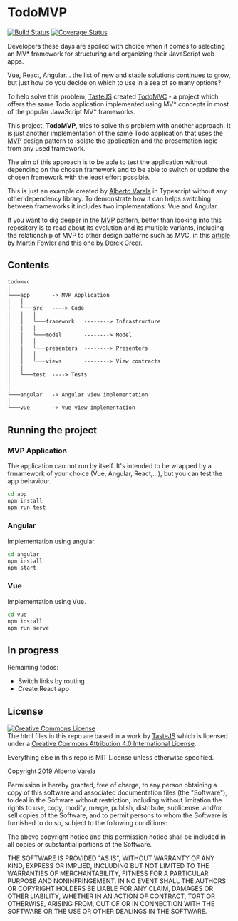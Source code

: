 # TodoMVP

[![Build Status](https://travis-ci.org/artberri/todomvp.svg?branch=master)](https://travis-ci.org/artberri/todomvp)
[![Coverage Status](https://coveralls.io/repos/github/artberri/todomvp/badge.svg)](https://coveralls.io/github/artberri/todomvp)

Developers these days are spoiled with choice when it comes to selecting an MV*
framework for structuring and organizing their JavaScript web apps.

Vue, React, Angular… the list of new and stable solutions continues to grow,
but just how do you decide on which to use in a sea of so many options?

To help solve this problem, [TasteJS](http://tastejs.com/) created
[TodoMVC](http://todomvc.com/) - a project which offers the same Todo application implemented using MV* concepts in most of the popular JavaScript MV* frameworks.

This project, **TodoMVP**, tries to solve this problem with another
approach. It is just another implementation of the same Todo application that
uses the <abbr title="Model View Presenter">MVP</abbr> design pattern to isolate the
application and the presentation logic from any used framework.

The aim of this approach is to be able to test the application without depending
on the chosen framework and to be able to switch or update the chosen framework
with the least effort possible.

This is just an example created by [Alberto Varela](https://www.berriart.com/)
in Typescript without any other dependency library. To demonstrate how it can
helps switching between frameworks it includes two implementations:
Vue and Angular.

If you want to dig deeper in the <abbr title="Model View Presenter">MVP</abbr>
pattern, better than looking into this repository is to read about its
evolution and its multiple variants, including the relationship
of MVP to other design patterns such as MVC, in this
[article by Martin Fowler](https://www.martinfowler.com/eaaDev/uiArchs.html)
and [this one by Derek Greer](http://www.aspiringcraftsman.com/2007/08/25/interactive-application-architecture/).

## Contents

```txt
todomvc
│
└───app       -> MVP Application
│   │
│   └───src   ----> Code
│   │   │
│   │   └───framework   --------> Infrastructure
│   │   │
│   │   └───model       --------> Model
│   │   │
│   │   └───presenters  --------> Presenters
│   │   │
│   │   └───views       --------> View contracts
│   │
│   └───test  ----> Tests
│
│
└───angular   -> Angular view implementation
│
└───vue       -> Vue view implementation
```

## Running the project

### MVP Application

The application can not run by itself. It's intended to be wrapped by a frmamework of
your choice (Vue, Angular, React,...), but you can test the app behaviour.

```bash
cd app
npm install
npm run test
```

### Angular

Implementation using angular.

```bash
cd angular
npm install
npm start
```

### Vue

Implementation using Vue.

```bash
cd vue
npm install
npm run serve
```

## In progress

Remaining todos:

- Switch links by routing
- Create React app

## License

<a rel="license" href="http://creativecommons.org/licenses/by/4.0/deed.en_US"><img alt="Creative Commons License" style="border-width:0" src="http://i.creativecommons.org/l/by/4.0/80x15.png" /></a><br />The html files in this repo are based in a <span xmlns:dct="http://purl.org/dc/terms/" href="http://purl.org/dc/dcmitype/InteractiveResource" rel="dct:type">work</span> by <a xmlns:cc="http://creativecommons.org/ns#" href="http://sindresorhus.com" property="cc:attributionName" rel="cc:attributionURL">TasteJS</a> which is licensed under a <a rel="license" href="http://creativecommons.org/licenses/by/4.0/deed.en_US">Creative Commons Attribution 4.0 International License</a>.

Everything else in this repo is MIT License unless otherwise specified.

Copyright 2019 Alberto Varela

Permission is hereby granted, free of charge, to any person obtaining a copy of this software and associated documentation files (the "Software"), to deal in the Software without restriction, including without limitation the rights to use, copy, modify, merge, publish, distribute, sublicense, and/or sell copies of the Software, and to permit persons to whom the Software is furnished to do so, subject to the following conditions:

The above copyright notice and this permission notice shall be included in all copies or substantial portions of the Software.

THE SOFTWARE IS PROVIDED "AS IS", WITHOUT WARRANTY OF ANY KIND, EXPRESS OR IMPLIED, INCLUDING BUT NOT LIMITED TO THE WARRANTIES OF MERCHANTABILITY, FITNESS FOR A PARTICULAR PURPOSE AND NONINFRINGEMENT. IN NO EVENT SHALL THE AUTHORS OR COPYRIGHT HOLDERS BE LIABLE FOR ANY CLAIM, DAMAGES OR OTHER LIABILITY, WHETHER IN AN ACTION OF CONTRACT, TORT OR OTHERWISE, ARISING FROM, OUT OF OR IN CONNECTION WITH THE SOFTWARE OR THE USE OR OTHER DEALINGS IN THE SOFTWARE.
